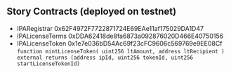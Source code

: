 ## Story Contracts (deployed on testnet)
- IPARegistrar 0x62F4972F7722871724E69EAe11af175029DA1D47
- IPALicenseTerms 0xDDA62418de8fa6873a092876020D466E40750156
- IPALicenseToken 0x1e7e036bD54Ac69f23cFC9606c569769e9EE08Cf
  `function mintLicenseToken(
        uint256 ltAmount,
        address ltRecipient
  ) external returns (address ipId, uint256 tokenId, uint256 startLicenseTokenId)`
